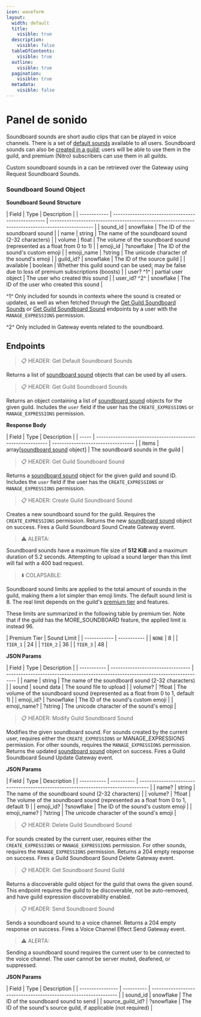 ```yaml
---
icon: waveform
layout:
  width: default
  title:
    visible: true
  description:
    visible: false
  tableOfContents:
    visible: true
  outline:
    visible: true
  pagination:
    visible: true
  metadata:
    visible: false
---
```


# Panel de sonido

Soundboard sounds are short audio clips that can be played in voice channels. There is a set of [default sounds](panel-de-sonido.md#get-default-soundboard-sounds) available to all users. Soundboard sounds can also be [created in a guild](panel-de-sonido.md#create-guild-soundboard-sound); users will be able to use them in the guild, and premium (Nitro) subscribers can use them in all guilds.

Custom soundboard sounds in a can be retrieved over the Gateway using Request Soundboard Sounds.

### Soundboard Sound Object

**Soundboard Sound Structure**

\| Field | Type | Description | | ------------ | -------------------------------------------------- | ------------------------------------------------------------------------------------------------ | | sound\_id | snowflake | The ID of the soundboard sound | | name | string | The name of the soundboard sound (2-32 characters) | | volume | float | The volume of the soundboard sound (represented as a float from 0 to 1) | | emoji\_id | ?snowflake | The ID of the sound's custom emoji | | emoji\_name | ?string | The unicode character of the sound's emoji | | guild\_id? | snowflake | The ID of the source guild | | available | boolean | Whether this guild sound can be used; may be false due to loss of premium subscriptions (boosts) | | user? ^1^ | partial user object | The user who created this sound | | user\_id? ^2^ | snowflake | The ID of the user who created this sound |

^1^ Only included for sounds in contexts where the sound is created or updated, as well as when fetched through the [Get Guild Soundboard Sounds](panel-de-sonido.md#get-guild-soundboard-sounds) or [Get Guild Soundboard Sound](panel-de-sonido.md#get-guild-soundboard-sound) endpoints by a user with the `MANAGE_EXPRESSIONS` permission.

^2^ Only included in Gateway events related to the soundboard.

## Endpoints

> 📋 HEADER: Get Default Soundboard Sounds

Returns a list of [soundboard sound](panel-de-sonido.md#soundboard-sound-object) objects that can be used by all users.

> 📋 HEADER: Get Guild Soundboard Sounds

Returns an object containing a list of [soundboard sound](panel-de-sonido.md#soundboard-sound-object) objects for the given guild. Includes the `user` field if the user has the `CREATE_EXPRESSIONS` or `MANAGE_EXPRESSIONS` permission.

**Response Body**

\| Field | Type | Description | | ----- | ---------------------------------------------------------- | ---------------------------------- | | items | array\[[soundboard sound](panel-de-sonido.md#soundboard-sound-object) object] | The soundboard sounds in the guild |

> 📋 HEADER: Get Guild Soundboard Sound

Returns a [soundboard sound](panel-de-sonido.md#soundboard-sound-object) object for the given guild and sound ID. Includes the `user` field if the user has the `CREATE_EXPRESSIONS` or `MANAGE_EXPRESSIONS` permission.

> 📋 HEADER: Create Guild Soundboard Sound

Creates a new soundboard sound for the guild. Requires the `CREATE_EXPRESSIONS` permission. Returns the new [soundboard sound](panel-de-sonido.md#soundboard-sound-object) object on success. Fires a Guild Soundboard Sound Create Gateway event.

> ⚠️ ALERTA:

Soundboard sounds have a maximum file size of **512 KiB** and a maximum duration of 5.2 seconds. Attempting to upload a sound larger than this limit will fail with a 400 bad request.

> ⬇️ COLAPSABLE:

Soundboard sound limits are applied to the total amount of sounds in the guild, making them a lot simpler than emoji limits. The default sound limit is 8. The real limit depends on the guild's [premium tier](https://support.discord.com/hc/en-us/articles/360028038352) and features.

These limits are summarized in the following table by premium tier. Note that if the guild has the MORE\_SOUNDBOARD feature, the applied limit is instead 96.

\| Premium Tier | Sound Limit | | ------------ | ----------- | | `NONE` | 8 | | `TIER_1` | 24 | | `TIER_2` | 36 | | `TIER_3` | 48 |

**JSON Params**

\| Field | Type | Description | | ----------- | --------------------------------- | ---------------------------------------------------------------------------------- | | name | string | The name of the soundboard sound (2-32 characters) | | sound | sound data | The sound file to upload | | volume? | ?float | The volume of the soundboard sound (represented as a float from 0 to 1, default 1) | | emoji\_id? | ?snowflake | The ID of the sound's custom emoji | | emoji\_name? | ?string | The unicode character of the sound's emoji |

> 📋 HEADER: Modify Guild Soundboard Sound

Modifies the given soundboard sound. For sounds created by the current user, requires either the `CREATE_EXPRESSIONS` or MANAGE\_EXPRESSIONS permission. For other sounds, requires the `MANAGE_EXPRESSIONS` permission. Returns the updated [soundboard sound](panel-de-sonido.md#soundboard-sound-object) object on success. Fires a Guild Soundboard Sound Update Gateway event.

**JSON Params**

\| Field | Type | Description | | ----------- | ---------- | ---------------------------------------------------------------------------------- | | name? | string | The name of the soundboard sound (2-32 characters) | | volume? | ?float | The volume of the soundboard sound (represented as a float from 0 to 1, default 1) | | emoji\_id? | ?snowflake | The ID of the sound's custom emoji | | emoji\_name? | ?string | The unicode character of the sound's emoji |

> 📋 HEADER: Delete Guild Soundboard Sound

For sounds created by the current user, requires either the `CREATE_EXPRESSIONS` or `MANAGE_EXPRESSIONS` permission. For other sounds, requires the `MANAGE_EXPRESSIONS` permission. Returns a 204 empty response on success. Fires a Guild Soundboard Sound Delete Gateway event.

> 📋 HEADER: Get Soundboard Sound Guild

Returns a discoverable guild object for the guild that owns the given sound. This endpoint requires the guild to be discoverable, not be auto-removed, and have guild expression discoverability enabled.

> 📋 HEADER: Send Soundboard Sound

Sends a soundboard sound to a voice channel. Returns a 204 empty response on success. Fires a Voice Channel Effect Send Gateway event.

> ⚠️ ALERTA:

Sending a soundboard sound requires the current user to be connected to the voice channel. The user cannot be server muted, deafened, or suppressed.

**JSON Params**

\| Field | Type | Description | | ---------------- | ---------- | ---------------------------------------------------------------- | | sound\_id | snowflake | The ID of the soundboard sound to send | | source\_guild\_id? | ?snowflake | The ID of the sound's source guild, if applicable (not required) |
